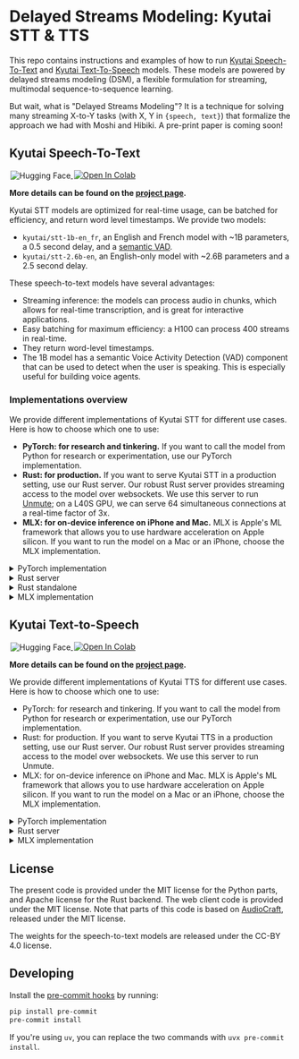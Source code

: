# Delayed Streams Modeling: Kyutai STT & TTS

This repo contains instructions and examples of how to run
[Kyutai Speech-To-Text](#kyutai-speech-to-text)
and [Kyutai Text-To-Speech](#kyutai-text-to-speech) models.
These models are powered by delayed streams modeling (DSM),
a flexible formulation for streaming, multimodal sequence-to-sequence learning.

But wait, what is "Delayed Streams Modeling"? It is a technique for solving many streaming X-to-Y tasks (with X, Y in `{speech, text}`)
that formalize the approach we had with Moshi and Hibiki. A pre-print paper is coming soon!

## Kyutai Speech-To-Text

<a href="https://huggingface.co/collections/kyutai/speech-to-text-685403682cf8a23ab9466886" target="_blank" style="margin: 2px;">
    <img alt="Hugging Face" src="https://img.shields.io/badge/%F0%9F%A4%97%20Hugging%20Face-KyutaiSTT-blue" style="display: inline-block; vertical-align: middle;"/>
</a>
<a target="_blank" href="https://colab.research.google.com/github/kyutai-labs/delayed-streams-modeling/blob/main/stt_pytorch.ipynb">
  <img src="https://colab.research.google.com/assets/colab-badge.svg" alt="Open In Colab"/>
</a>

**More details can be found on the [project page](https://kyutai.org/next/stt).**

Kyutai STT models are optimized for real-time usage, can be batched for efficiency, and return word level timestamps.
We provide two models:
- `kyutai/stt-1b-en_fr`, an English and French model with ~1B parameters, a 0.5 second delay, and a [semantic VAD](https://kyutai.org/next/stt#semantic-vad).
- `kyutai/stt-2.6b-en`, an English-only model with ~2.6B parameters and a 2.5 second delay.

These speech-to-text models have several advantages:
- Streaming inference: the models can process audio in chunks, which allows
  for real-time transcription, and is great for interactive applications.
- Easy batching for maximum efficiency: a H100 can process 400 streams in
  real-time.
- They return word-level timestamps.
- The 1B model has a semantic Voice Activity Detection (VAD) component that
  can be used to detect when the user is speaking. This is especially useful
  for building voice agents.

### Implementations overview

We provide different implementations of Kyutai STT for different use cases.
Here is how to choose which one to use:

- **PyTorch: for research and tinkering.**
  If you want to call the model from Python for research or experimentation, use our PyTorch implementation.
- **Rust: for production.**
  If you want to serve Kyutai STT in a production setting, use our Rust server.
  Our robust Rust server provides streaming access to the model over websockets.
  We use this server to run [Unmute](https://unmute.sh/); on a L40S GPU, we can serve 64 simultaneous connections at a real-time factor of 3x.
- **MLX: for on-device inference on iPhone and Mac.**
  MLX is Apple's ML framework that allows you to use hardware acceleration on Apple silicon.
  If you want to run the model on a Mac or an iPhone, choose the MLX implementation.

<details>
<summary>PyTorch implementation</summary>
<a href="https://huggingface.co/kyutai/stt-2.6b-en" target="_blank" style="margin: 2px;">
    <img alt="Hugging Face" src="https://img.shields.io/badge/%F0%9F%A4%97%20Hugging%20Face-Model-blue" style="display: inline-block; vertical-align: middle;"/>
</a>
<a target="_blank" href="https://colab.research.google.com/github/kyutai-labs/delayed-streams-modeling/blob/main/stt_pytorch.ipynb">
  <img src="https://colab.research.google.com/assets/colab-badge.svg" alt="Open In Colab"/>
</a>

For an example of how to use the model in a way where you can directly stream in PyTorch tensors,
[see our Colab notebook](https://colab.research.google.com/github/kyutai-labs/delayed-streams-modeling/blob/main/stt_pytorch.ipynb).

This requires the [moshi package](https://pypi.org/project/moshi/)
with version 0.2.6 or later, which can be installed via pip.

If you just want to run the model on a file, you can use `moshi.run_inference`.

```bash
python -m moshi.run_inference --hf-repo kyutai/stt-2.6b-en audio/bria.mp3
```

If you have [uv](https://docs.astral.sh/uv/) installed, you can skip the installation step
and just prefix the command above with `uvx --with moshi`.

Additionally, we provide two scripts that highlight different usage scenarios. The first script illustrates how to extract word-level timestamps from the model's outputs:

```bash
uv run \
  scripts/stt_from_file_pytorch.py \
  --hf-repo kyutai/stt-2.6b-en \
  --file audio/bria.mp3
```

The second script can be used to run a model on an existing Hugging Face dataset and calculate its performance metrics: 
```bash
uv run scripts/evaluate_on_dataset.py  \
  --dataset meanwhile  \
  --hf-repo kyutai/stt-2.6b-en
```

Another example shows how one can provide a text-, audio-, or text-audio prompt to our STT model:
```bash
uv run scripts/stt_from_file_pytorch_with_prompt.py \
  --hf-repo kyutai/stt-2.6b-en \
  --file bria.mp3 \
  --prompt_file ./audio/loonah.mp3 \
  --prompt_text "Loonah" \
  --cut-prompt-transcript
```
Produces the transcript of `bria.mp3` using the `Loonah` spelling for the name, instead of the `Luna` used without any prompt:
```
In the heart of an ancient forest, where the trees whispered secrets of the past, there lived a peculiar rabbit named Loonah (...)
```

Apart from nudging the model for a specific spelling of a word, other potential use-cases include speaker adaptation and steering the model towards a specific formatting style or even a language.
However, please bear in mind that is an experimental feature and its behavior is very sensitive to the prompt provided.
</details>

<details>
<summary>Rust server</summary>

<a href="https://huggingface.co/kyutai/stt-2.6b-en-candle" target="_blank" style="margin: 2px;">
    <img alt="Hugging Face" src="https://img.shields.io/badge/%F0%9F%A4%97%20Hugging%20Face-Model-blue" style="display: inline-block; vertical-align: middle;"/>
</a>

The Rust implementation provides a server that can process multiple streaming
queries in parallel. Depending on the amount of memory on your GPU, you may
have to adjust the batch size from the config file. For a L40S GPU, a batch size
of 64 works well and requests can be processed at 3x real-time speed.

In order to run the server, install the [moshi-server
crate](https://crates.io/crates/moshi-server) via the following command. The
server code can be found in the
[kyutai-labs/moshi](https://github.com/kyutai-labs/moshi/tree/main/rust/moshi-server)
repository.
```bash
cargo install --features cuda moshi-server
```

Then the server can be started via the following command using the config file
from this repository.
For `kyutai/stt-1b-en_fr`, use `configs/config-stt-en_fr.hf.toml`,
and for `kyutai/stt-2.6b-en`, use `configs/config-stt-en-hf.toml`,

```bash
moshi-server worker --config configs/config-stt-en_fr-hf.toml
```

Once the server has started you can transcribe audio from your microphone with the following script.
```bash
uv run scripts/stt_from_mic_rust_server.py
```

We also provide a script for transcribing from an audio file.
```bash
uv run scripts/stt_from_file_rust_server.py audio/bria.mp3
```

The script limits the decoding speed to simulates real-time processing of the audio. 
Faster processing can be triggered by setting 
the real-time factor, e.g. `--rtf 1000` will process
the data as fast as possible.
</details>

<details>
<summary>Rust standalone</summary>
<a href="https://huggingface.co/kyutai/stt-2.6b-en-candle" target="_blank" style="margin: 2px;">
    <img alt="Hugging Face" src="https://img.shields.io/badge/%F0%9F%A4%97%20Hugging%20Face-Model-blue" style="display: inline-block; vertical-align: middle;"/>
</a>

A standalone Rust example script is provided in the `stt-rs` directory in this repo.
This can be used as follows:
```bash
cd stt-rs
cargo run --features cuda -r -- audio/bria.mp3
```
You can get the timestamps by adding the `--timestamps` flag, and see the output
of the semantic VAD by adding the `--vad` flag.
</details>

<details>
<summary>MLX implementation</summary>
<a href="https://huggingface.co/kyutai/stt-2.6b-en-mlx" target="_blank" style="margin: 2px;">
    <img alt="Hugging Face" src="https://img.shields.io/badge/%F0%9F%A4%97%20Hugging%20Face-Model-blue" style="display: inline-block; vertical-align: middle;"/>
</a>

[MLX](https://ml-explore.github.io/mlx/build/html/index.html) is Apple's ML framework that allows you to use
hardware acceleration on Apple silicon.

This requires the [moshi-mlx package](https://pypi.org/project/moshi-mlx/)
with version 0.2.6 or later, which can be installed via pip.

If you just want to run the model on a file, you can use `moshi_mlx.run_inference`:

```bash
python -m moshi_mlx.run_inference --hf-repo kyutai/stt-2.6b-en-mlx audio/bria.mp3 --temp 0
```

If you have [uv](https://docs.astral.sh/uv/) installed, you can skip the installation step
and just prefix the command above with `uvx --with moshi-mlx`.

If you want to transcribe audio from your microphone, use:

```bash
python scripts/stt_from_mic_mlx.py
```

The MLX models can also be used in swift using the [moshi-swift
codebase](https://github.com/kyutai-labs/moshi-swift), the 1b model has been
tested to work fine on an iPhone 16 Pro.
</details>

## Kyutai Text-to-Speech

<a href="https://huggingface.co/collections/kyutai/text-to-speech-6866192e7e004ed04fd39e29" target="_blank" style="margin: 2px;">
    <img alt="Hugging Face" src="https://img.shields.io/badge/%F0%9F%A4%97%20Hugging%20Face-KyutaiTTS-blue" style="display: inline-block; vertical-align: middle;"/>
</a>
<a target="_blank" href="https://colab.research.google.com/github/kyutai-labs/delayed-streams-modeling/blob/main/tts_pytorch.ipynb">
  <img src="https://colab.research.google.com/assets/colab-badge.svg" alt="Open In Colab"/>
</a>

**More details can be found on the [project page](https://kyutai.org/next/tts).**

We provide different implementations of Kyutai TTS for different use cases. Here is how to choose which one to use:

- PyTorch: for research and tinkering. If you want to call the model from Python for research or experimentation, use our PyTorch implementation.
- Rust: for production. If you want to serve Kyutai TTS in a production setting, use our Rust server. Our robust Rust server provides streaming access to the model over websockets. We use this server to run Unmute.
- MLX: for on-device inference on iPhone and Mac. MLX is Apple's ML framework that allows you to use hardware acceleration on Apple silicon. If you want to run the model on a Mac or an iPhone, choose the MLX implementation.

<details>
<summary>PyTorch implementation</summary>

<a target="_blank" href="https://colab.research.google.com/github/kyutai-labs/delayed-streams-modeling/blob/main/tts_pytorch.ipynb">
  <img src="https://colab.research.google.com/assets/colab-badge.svg" alt="Open In Colab"/>
</a>

Check out our [Colab notebook](https://colab.research.google.com/github/kyutai-labs/delayed-streams-modeling/blob/main/tts_pytorch.ipynb) or use the script:

```bash
# From stdin, plays audio immediately
echo "Hey, how are you?" | python scripts/tts_pytorch.py - -

# From text file to audio file
python scripts/tts_pytorch.py text_to_say.txt audio_output.wav
```

This requires the [moshi package](https://pypi.org/project/moshi/), which can be installed via pip.
If you have [uv](https://docs.astral.sh/uv/) installed, you can skip the installation step
and just prefix the command above with `uvx --with moshi`.
</details>

<details>
<summary>Rust server</summary>


The Rust implementation provides a server that can process multiple streaming
queries in parallel.

In order to run the server, install the [moshi-server
crate](https://crates.io/crates/moshi-server) via the following command. The
server code can be found in the
[kyutai-labs/moshi](https://github.com/kyutai-labs/moshi/tree/main/rust/moshi-server)
repository.
```bash
cargo install --features cuda moshi-server
```


Then the server can be started via the following command using the config file
from this repository.

```bash
moshi-server worker --config configs/config-tts.toml
```

Once the server has started you can connect to it using our script as follows:
```bash
# From stdin, plays audio immediately
echo "Hey, how are you?" | python scripts/tts_rust_server.py - -

# From text file to audio file
python scripts/tts_rust_server.py text_to_say.txt audio_output.wav
```
</details>

<details>
<summary>MLX implementation</summary>

[MLX](https://ml-explore.github.io/mlx/build/html/index.html) is Apple's ML framework that allows you to use
hardware acceleration on Apple silicon.

Use our example script to run Kyutai TTS on MLX.
The script takes text from stdin or a file and can output to a file or stream the resulting audio.
When streaming the output, if the model is not fast enough to keep with
real-time, you can use the `--quantize 8` or `--quantize 4` flags to quantize
the model resulting in faster inference.

```bash
# From stdin, plays audio immediately
echo "Hey, how are you?" | python scripts/tts_mlx.py - - --quantize 8

# From text file to audio file
python scripts/tts_mlx.py text_to_say.txt audio_output.wav
```

This requires the [moshi-mlx package](https://pypi.org/project/moshi-mlx/), which can be installed via pip.
If you have [uv](https://docs.astral.sh/uv/) installed, you can skip the installation step
and just prefix the command above with `uvx --with moshi-mlx`.
</details>

## License

The present code is provided under the MIT license for the Python parts, and Apache license for the Rust backend.
The web client code is provided under the MIT license.
Note that parts of this code is based on [AudioCraft](https://github.com/facebookresearch/audiocraft), released under
the MIT license.

The weights for the speech-to-text models are released under the CC-BY 4.0 license.

## Developing

Install the [pre-commit hooks](https://pre-commit.com/) by running:

```bash
pip install pre-commit
pre-commit install
```

If you're using `uv`, you can replace the two commands with `uvx pre-commit install`.
